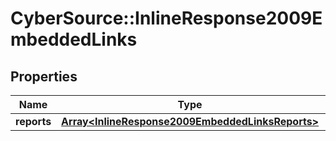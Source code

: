 # CyberSource::InlineResponse2009EmbeddedLinks

## Properties
Name | Type | Description | Notes
------------ | ------------- | ------------- | -------------
**reports** | [**Array&lt;InlineResponse2009EmbeddedLinksReports&gt;**](InlineResponse2009EmbeddedLinksReports.md) |  | [optional] 


